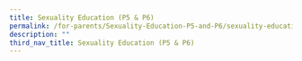 ```yaml
---
title: Sexuality Education (P5 & P6)
permalink: /for-parents/Sexuality-Education-P5-and-P6/sexuality-education-p5-and-p6
description: ""
third_nav_title: Sexuality Education (P5 & P6)
---
```

